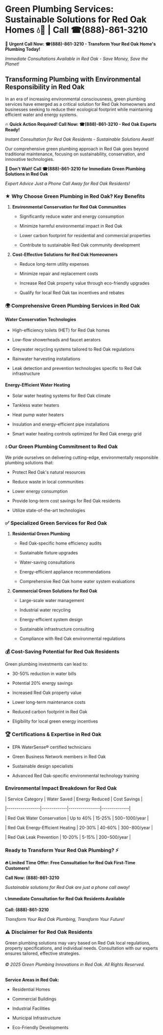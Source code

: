 # Green Plumbing Services: Sustainable Solutions for Red Oak Homes 💧🌿 | Call ☎(888)-861-3210

🚨 **Urgent Call Now: ☎(888)-861-3210 - Transform Your Red Oak Home's Plumbing Today!**
*Immediate Consultations Available in Red Oak - Save Money, Save the Planet!*

## Transforming Plumbing with Environmental Responsibility in Red Oak

In an era of increasing environmental consciousness, green plumbing services have emerged as a critical solution for Red Oak homeowners and businesses seeking to reduce their ecological footprint while maintaining efficient water and energy systems. 

🔥 **Quick Action Required! Call Now: ☎(888)-861-3210 - Red Oak Experts Ready!**
*Instant Consultation for Red Oak Residents - Sustainable Solutions Await!*

Our comprehensive green plumbing approach in Red Oak goes beyond traditional maintenance, focusing on sustainability, conservation, and innovative technologies.

🚨 **Don't Wait! Call ☎(888)-861-3210 for Immediate Green Plumbing Solutions in Red Oak**
*Expert Advice Just a Phone Call Away for Red Oak Residents!*

### ★ Why Choose Green Plumbing in Red Oak? Key Benefits

1. **Environmental Conservation for Red Oak Communities** 
   - Significantly reduce water and energy consumption
   - Minimize harmful environmental impact in Red Oak
   - Lower carbon footprint for residential and commercial properties
   - Contribute to sustainable Red Oak community development

2. **Cost-Effective Solutions for Red Oak Homeowners** 
   - Reduce long-term utility expenses
   - Minimize repair and replacement costs
   - Increase Red Oak property value through eco-friendly upgrades
   - Qualify for local Red Oak tax incentives and rebates

### 🌍 Comprehensive Green Plumbing Services in Red Oak

#### Water Conservation Technologies
- High-efficiency toilets (HET) for Red Oak homes
- Low-flow showerheads and faucet aerators
- Greywater recycling systems tailored to Red Oak regulations
- Rainwater harvesting installations
- Leak detection and prevention technologies specific to Red Oak infrastructure

#### Energy-Efficient Water Heating
- Solar water heating systems for Red Oak climate
- Tankless water heaters
- Heat pump water heaters
- Insulation and energy-efficient pipe installations
- Smart water heating controls optimized for Red Oak energy grid

### 💧 Our Green Plumbing Commitment to Red Oak

We pride ourselves on delivering cutting-edge, environmentally responsible plumbing solutions that:
- Protect Red Oak's natural resources
- Reduce waste in local communities
- Lower energy consumption
- Provide long-term cost savings for Red Oak residents
- Utilize state-of-the-art technologies

### ✅ Specialized Green Services for Red Oak

1. **Residential Green Plumbing**
   - Red Oak-specific home efficiency audits
   - Sustainable fixture upgrades
   - Water-saving consultations
   - Energy-efficient appliance recommendations
   - Comprehensive Red Oak home water system evaluations

2. **Commercial Green Solutions for Red Oak**
   - Large-scale water management
   - Industrial water recycling
   - Energy-efficient system design
   - Sustainable infrastructure consulting
   - Compliance with Red Oak environmental regulations

### 💰 Cost-Saving Potential for Red Oak Residents

Green plumbing investments can lead to:
- 30-50% reduction in water bills
- Potential 20% energy savings
- Increased Red Oak property value
- Lower long-term maintenance costs
- Reduced carbon footprint in Red Oak
- Eligibility for local green energy incentives

### 🏆 Certifications & Expertise in Red Oak

- EPA WaterSense® certified technicians
- Green Business Network members in Red Oak
- Sustainable design specialists
- Advanced Red Oak-specific environmental technology training

### Environmental Impact Breakdown for Red Oak

| Service Category | Water Saved | Energy Reduced | Cost Savings |
|-----------------|-------------|----------------|--------------|
| Red Oak Water Conservation | Up to 40% | 15-25% | $500-$1000/year |
| Red Oak Energy-Efficient Heating | 20-30% | 40-60% | $300-$800/year |
| Red Oak Leak Prevention | 10-20% | 5-15% | $200-$500/year |

### Ready to Transform Your Red Oak Plumbing? ⚡

**🔥 Limited Time Offer: Free Consultation for Red Oak First-Time Customers!**

**Call Now: (888)-861-3210**
*Sustainable solutions for Red Oak are just a phone call away!*

#### 📞 Immediate Consultation for Red Oak Residents Available

**Call: (888)-861-3210**
*Transform Your Red Oak Plumbing, Transform Your Future!*

### ⚠️ Disclaimer for Red Oak Residents

Green plumbing solutions may vary based on Red Oak local regulations, property specifications, and individual needs. Consultation with our experts ensures tailored, effective strategies.

###### © 2025 Green Plumbing Innovations in Red Oak. All Rights Reserved.

**Service Areas in Red Oak:** 
- Residential Homes
- Commercial Buildings
- Industrial Facilities
- Municipal Infrastructure
- Eco-Friendly Developments